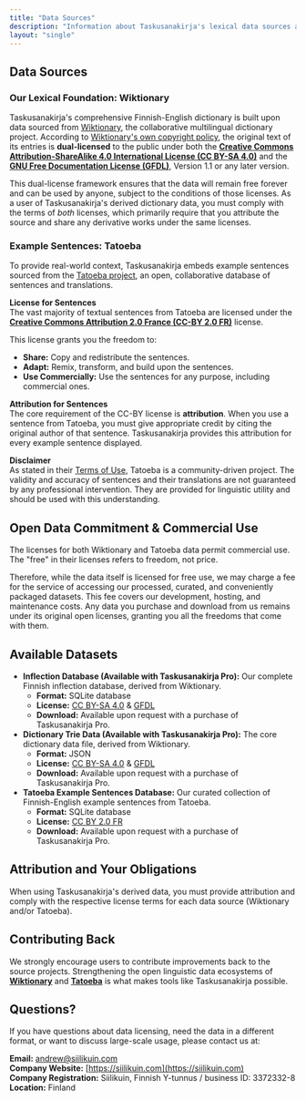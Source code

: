 ```yaml
---
title: "Data Sources"
description: "Information about Taskusanakirja's lexical data sources and downloadable resources"
layout: "single"
---
```


## Data Sources

### Our Lexical Foundation: Wiktionary

Taskusanakirja's comprehensive Finnish-English dictionary is built upon data sourced from [Wiktionary](https://en.wiktionary.org/), the collaborative multilingual dictionary project. According to [Wiktionary's own copyright policy](https://en.wiktionary.org/wiki/Wiktionary:Copyrights), the original text of its entries is **dual-licensed** to the public under both the **[Creative Commons Attribution-ShareAlike 4.0 International License (CC BY-SA 4.0)](https://creativecommons.org/licenses/by-sa/4.0/)** and the **[GNU Free Documentation License (GFDL)](https://www.gnu.org/licenses/fdl-1.3.html)**, Version 1.1 or any later version.

This dual-license framework ensures that the data will remain free forever and can be used by anyone, subject to the conditions of those licenses. As a user of Taskusanakirja's derived dictionary data, you must comply with the terms of *both* licenses, which primarily require that you attribute the source and share any derivative works under the same licenses.

### Example Sentences: Tatoeba

To provide real-world context, Taskusanakirja embeds example sentences sourced from the [Tatoeba project](https://tatoeba.org/), an open, collaborative database of sentences and translations.

**License for Sentences**  
The vast majority of textual sentences from Tatoeba are licensed under the **[Creative Commons Attribution 2.0 France (CC-BY 2.0 FR)](https://creativecommons.org/licenses/by/2.0/fr/deed.en)** license.

This license grants you the freedom to:
- **Share:** Copy and redistribute the sentences.
- **Adapt:** Remix, transform, and build upon the sentences.
- **Use Commercially:** Use the sentences for any purpose, including commercial ones.

**Attribution for Sentences**  
The core requirement of the CC-BY license is **attribution**. When you use a sentence from Tatoeba, you must give appropriate credit by citing the original author of that sentence. Taskusanakirja provides this attribution for every example sentence displayed.

**Disclaimer**  
As stated in their [Terms of Use](https://tatoeba.org/eng/terms_of_use), Tatoeba is a community-driven project. The validity and accuracy of sentences and their translations are not guaranteed by any professional intervention. They are provided for linguistic utility and should be used with this understanding.

## Open Data Commitment & Commercial Use

The licenses for both Wiktionary and Tatoeba data permit commercial use. The "free" in their licenses refers to freedom, not price.

Therefore, while the data itself is licensed for free use, we may charge a fee for the service of accessing our processed, curated, and conveniently packaged datasets. This fee covers our development, hosting, and maintenance costs. Any data you purchase and download from us remains under its original open licenses, granting you all the freedoms that come with them.

## Available Datasets

- **Inflection Database (Available with Taskusanakirja Pro):** Our complete Finnish inflection database, derived from Wiktionary.
  - **Format:** SQLite database
  - **License:** [CC BY-SA 4.0](https://creativecommons.org/licenses/by-sa/4.0/) & [GFDL](https://www.gnu.org/licenses/fdl-1.3.html)
  - **Download:** Available upon request with a purchase of Taskusanakirja Pro.
- **Dictionary Trie Data (Available with Taskusanakirja Pro):** The core dictionary data file, derived from Wiktionary.
  - **Format:** JSON
  - **License:** [CC BY-SA 4.0](https://creativecommons.org/licenses/by-sa/4.0/) & [GFDL](https://www.gnu.org/licenses/fdl-1.3.html)
  - **Download:** Available upon request with a purchase of Taskusanakirja Pro.
- **Tatoeba Example Sentences Database:** Our curated collection of Finnish-English example sentences from Tatoeba.
  - **Format:** SQLite database
  - **License:** [CC BY 2.0 FR](https://creativecommons.org/licenses/by/2.0/fr/deed.en)
  - **Download:** Available upon request with a purchase of Taskusanakirja Pro.

## Attribution and Your Obligations

When using Taskusanakirja's derived data, you must provide attribution and comply with the respective license terms for each data source (Wiktionary and/or Tatoeba).

## Contributing Back

We strongly encourage users to contribute improvements back to the source projects. Strengthening the open linguistic data ecosystems of **[Wiktionary](https://en.wiktionary.org/)** and **[Tatoeba](https://tatoeba.org/)** is what makes tools like Taskusanakirja possible.

## Questions?

If you have questions about data licensing, need the data in a different format, or want to discuss large-scale usage, please contact us at:

**Email:** [andrew@siilikuin.com](mailto:andrew@siilikuin.com)  
**Company Website:** [https://siilikuin.com](https://siilikuin.com)  
**Company Registration:** Siilikuin, Finnish Y-tunnus / business ID: 3372332-8  
**Location:** Finland